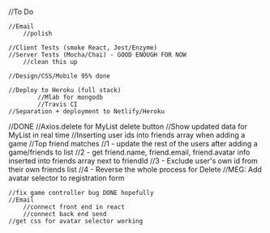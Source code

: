 //To Do

	//Email
		//polish

	//Client Tests (smoke React, Jest/Enzyme)
	//Server Tests (Mocha/Chai) - GOOD ENOUGH FOR NOW
		//clean this up

	//Design/CSS/Mobile	95% done

	//Deploy to Heroku (full stack)
			//Mlab for mongodb
			//Travis CI
	//Separation + deployment to Netlify/Heroku


//DONE
	//Axios.delete for MyList delete button
	//Show updated data for MyList in real time
	//Inserting user ids into friends array when adding a game
	//Top friend matches
		//1 - update the rest of the users after adding a game/friends to list
		//2 - get friend.name, friend.email, friend.avatar info inserted into friends array next to friendId
		//3 - Exclude user's own id from their own friends list
		//4 - Reverse the whole process for Delete
			//MEG: Add avatar selector to registration form

	//fix game controller bug DONE hopefully
	//Email
		//connect front end in react
		//connect back end send
	//get css for avatar selector working